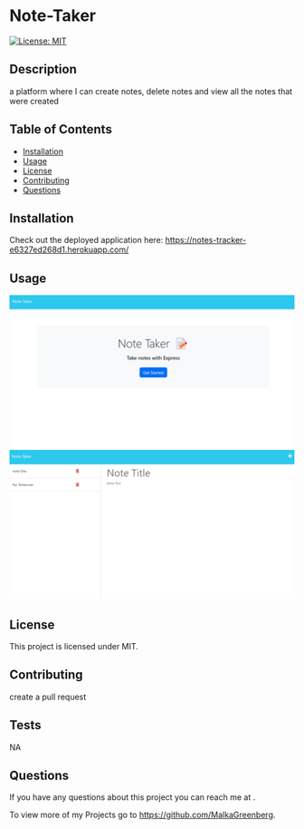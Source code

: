 # Note-Taker
  [![License: MIT](https://img.shields.io/badge/License-MIT-yellow.svg)](https://opensource.org/licenses/MIT)

  ## Description
  a platform where I can create notes, delete notes and view all the notes that were created

  ## Table of Contents 
  - [Installation](#installation)
  - [Usage](#usage)
  - [License](#license)
  - [Contributing](#contributing)
  - [Questions](#questions)

  ## Installation
  Check out the deployed application here: https://notes-tracker-e6327ed268d1.herokuapp.com/

  ## Usage
  ![screenshot](utils/images/screenshot.png)
  ![screenshot](utils/images/screenshot2.png)

  ## License
  This project is licensed under MIT.


  ## Contributing
  create a pull request

  ## Tests
  NA

  ## Questions
  If you have any questions about this project you can reach me at .

  To view more of my Projects go to https://github.com/MalkaGreenberg.
